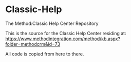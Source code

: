 # Classic-Help
The Method:Classic Help Center Repository

This is the source for the Classic Help Center residing at:
https://www.methodintegration.com/method/kb.aspx?folder=methodcrm&id=73

All code is copied from here to there.
